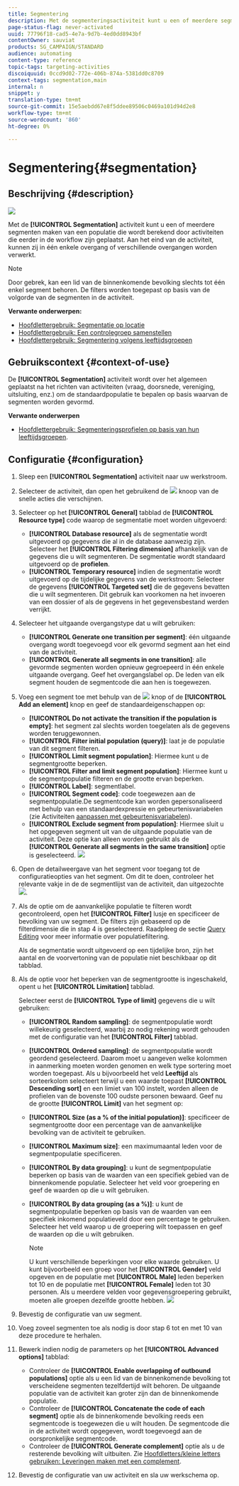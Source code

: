 ```yaml
---
title: Segmentering
description: Met de segmenteringsactiviteit kunt u een of meerdere segmenten maken van een populatie die wordt berekend door activiteiten die eerder in de workflow zijn geplaatst.
page-status-flag: never-activated
uuid: 77796f18-cad5-4e7a-9d7b-4ed0dd8943bf
contentOwner: sauviat
products: SG_CAMPAIGN/STANDARD
audience: automating
content-type: reference
topic-tags: targeting-activities
discoiquuid: 0ccd9d02-772e-406b-874a-5381dd0c8709
context-tags: segmentation,main
internal: n
snippet: y
translation-type: tm+mt
source-git-commit: 15e5aebdd67e8f5ddee89506c0469a101d94d2e8
workflow-type: tm+mt
source-wordcount: '860'
ht-degree: 0%

---
```



# Segmentering{#segmentation}

## Beschrijving {#description}

![](assets/segmentation.png)

Met de **[!UICONTROL Segmentation]** activiteit kunt u een of meerdere segmenten maken van een populatie die wordt berekend door activiteiten die eerder in de workflow zijn geplaatst. Aan het eind van de activiteit, kunnen zij in één enkele overgang of verschillende overgangen worden verwerkt.

>[!NOTE]
>
>Door gebrek, kan een lid van de binnenkomende bevolking slechts tot één enkel segment behoren. De filters worden toegepast op basis van de volgorde van de segmenten in de activiteit.

**Verwante onderwerpen:**
* [Hoofdlettergebruik: Segmentatie op locatie](../../automating/using/workflow-segmentation-location.md)
* [Hoofdlettergebruik: Een controlegroep samenstellen](../../automating/using/workflow-control-group.md)
* [Hoofdlettergebruik: Segmentering volgens leeftijdsgroepen](../../automating/using/segmentation-age-groups.md)

## Gebruikscontext {#context-of-use}

De **[!UICONTROL Segmentation]** activiteit wordt over het algemeen geplaatst na het richten van activiteiten (vraag, doorsnede, vereniging, uitsluiting, enz.) om de standaardpopulatie te bepalen op basis waarvan de segmenten worden gevormd.

**Verwante onderwerpen**

* [Hoofdlettergebruik: Segmenteringsprofielen op basis van hun leeftijdsgroepen](../../automating/using/segmentation-age-groups.md).

## Configuratie {#configuration}

1. Sleep een **[!UICONTROL Segmentation]** activiteit naar uw werkstroom.
1. Selecteer de activiteit, dan open het gebruikend de ![](assets/edit_darkgrey-24px.png) knoop van de snelle acties die verschijnen.
1. Selecteer op het **[!UICONTROL General]** tabblad de **[!UICONTROL Resource type]** code waarop de segmentatie moet worden uitgevoerd:

   * **[!UICONTROL Database resource]** als de segmentatie wordt uitgevoerd op gegevens die al in de database aanwezig zijn. Selecteer het **[!UICONTROL Filtering dimension]** afhankelijk van de gegevens die u wilt segmenteren. De segmentatie wordt standaard uitgevoerd op de **profielen**.
   * **[!UICONTROL Temporary resource]** indien de segmentatie wordt uitgevoerd op de tijdelijke gegevens van de werkstroom: Selecteer de gegevens **[!UICONTROL Targeted set]** die de gegevens bevatten die u wilt segmenteren. Dit gebruik kan voorkomen na het invoeren van een dossier of als de gegevens in het gegevensbestand werden verrijkt.

1. Selecteer het uitgaande overgangstype dat u wilt gebruiken:

   * **[!UICONTROL Generate one transition per segment]**: één uitgaande overgang wordt toegevoegd voor elk gevormd segment aan het eind van de activiteit.
   * **[!UICONTROL Generate all segments in one transition]**: alle gevormde segmenten worden opnieuw gegroepeerd in één enkele uitgaande overgang. Geef het overgangslabel op. De leden van elk segment houden de segmentcode die aan hen is toegewezen.

1. Voeg een segment toe met behulp van de ![](assets/add_darkgrey-24px.png) knop of de **[!UICONTROL Add an element]** knop en geef de standaardeigenschappen op:

   * **[!UICONTROL Do not activate the transition if the population is empty]**: het segment zal slechts worden toegelaten als de gegevens worden teruggewonnen.
   * **[!UICONTROL Filter initial population (query)]**: laat je de populatie van dit segment filteren.
   * **[!UICONTROL Limit segment population]**: Hiermee kunt u de segmentgrootte beperken.
   * **[!UICONTROL Filter and limit segment population]**: Hiermee kunt u de segmentpopulatie filteren en de grootte ervan beperken.
   * **[!UICONTROL Label]**: segmentlabel.
   * **[!UICONTROL Segment code]**: code toegewezen aan de segmentpopulatie.De segmentcode kan worden gepersonaliseerd met behulp van een standaardexpressie en gebeurtenisvariabelen (zie Activiteiten [aanpassen met gebeurtenisvariabelen](../../automating/using/calling-a-workflow-with-external-parameters.md#customizing-activities-with-events-variables)).
   * **[!UICONTROL Exclude segment from population]**: Hiermee sluit u het opgegeven segment uit van de uitgaande populatie van de activiteit. Deze optie kan alleen worden gebruikt als de **[!UICONTROL Generate all segments in the same transition]** optie is geselecteerd.
   ![](assets/wkf_segment_new_segment.png)

1. Open de detailweergave van het segment voor toegang tot de configuratieopties van het segment. Om dit te doen, controleer het relevante vakje in de de segmentlijst van de activiteit, dan uitgezochte ![](assets/wkf_segment_parameters_24px.png).
1. Als de optie om de aanvankelijke populatie te filteren wordt gecontroleerd, open het **[!UICONTROL Filter]** lusje en specificeer de bevolking van uw segment. De filters zijn gebaseerd op de filterdimensie die in stap 4 is geselecteerd. Raadpleeg de sectie [Query Editing](../../automating/using/editing-queries.md) voor meer informatie over populatiefiltering.

   Als de segmentatie wordt uitgevoerd op een tijdelijke bron, zijn het aantal en de voorvertoning van de populatie niet beschikbaar op dit tabblad.

1. Als de optie voor het beperken van de segmentgrootte is ingeschakeld, opent u het **[!UICONTROL Limitation]** tabblad.

   Selecteer eerst de **[!UICONTROL Type of limit]** gegevens die u wilt gebruiken:

   * **[!UICONTROL Random sampling]**: de segmentpopulatie wordt willekeurig geselecteerd, waarbij zo nodig rekening wordt gehouden met de configuratie van het **[!UICONTROL Filter]** tabblad.
   * **[!UICONTROL Ordered sampling]**: de segmentpopulatie wordt geordend geselecteerd. Daarom moet u aangeven welke kolommen in aanmerking moeten worden genomen en welk type sortering moet worden toegepast. Als u bijvoorbeeld het veld **Leeftijd** als sorteerkolom selecteert terwijl u een waarde toepast **[!UICONTROL Descending sort]** en een limiet van 100 instelt, worden alleen de profielen van de bovenste 100 oudste personen bewaard.
   Geef nu de grootte **[!UICONTROL Limit]** van het segment op:

   * **[!UICONTROL Size (as a % of the initial population)]**: specificeer de segmentgrootte door een percentage van de aanvankelijke bevolking van de activiteit te gebruiken.
   * **[!UICONTROL Maximum size]**: een maximumaantal leden voor de segmentpopulatie specificeren.
   * **[!UICONTROL By data grouping]**: u kunt de segmentpopulatie beperken op basis van de waarden van een specifiek gebied van de binnenkomende populatie. Selecteer het veld voor groepering en geef de waarden op die u wilt gebruiken.
   * **[!UICONTROL By data grouping (as a %)]**: u kunt de segmentpopulatie beperken op basis van de waarden van een specifiek inkomend populatieveld door een percentage te gebruiken. Selecteer het veld waarop u de groepering wilt toepassen en geef de waarden op die u wilt gebruiken.

      >[!NOTE]
      >
      >U kunt verschillende beperkingen voor elke waarde gebruiken. U kunt bijvoorbeeld een groep voor het **[!UICONTROL Gender]** veld opgeven en de populatie met **[!UICONTROL Male]** leden beperken tot 10 en de populatie met **[!UICONTROL Female]** leden tot 30 personen. Als u meerdere velden voor gegevensgroepering gebruikt, moeten alle groepen dezelfde grootte hebben.
   ![](assets/wkf_segment_limit_by_grouping.png)

1. Bevestig de configuratie van uw segment.
1. Voeg zoveel segmenten toe als nodig is door stap 6 tot en met 10 van deze procedure te herhalen.
1. Bewerk indien nodig de parameters op het **[!UICONTROL Advanced options]** tabblad:

   * Controleer de **[!UICONTROL Enable overlapping of outbound populations]** optie als u een lid van de binnenkomende bevolking tot verscheidene segmenten tezelfdertijd wilt behoren. De uitgaande populatie van de activiteit kan groter zijn dan de binnenkomende populatie.
   * Controleer de **[!UICONTROL Concatenate the code of each segment]** optie als de binnenkomende bevolking reeds een segmentcode is toegewezen die u wilt houden. De segmentcode die in de activiteit wordt opgegeven, wordt toegevoegd aan de oorspronkelijke segmentcode.
   * Controleer de **[!UICONTROL Generate complement]** optie als u de resterende bevolking wilt uitbuiten. Zie [Hoofdletters/kleine letters gebruiken: Leveringen maken met een complement](../../automating/using/workflow-created-query-with-complement.md).

1. Bevestig de configuratie van uw activiteit en sla uw werkschema op.
